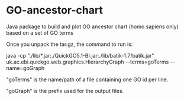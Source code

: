 # GO-ancestor-chart
Java package to build and plot GO ancestor chart (homo sapiens only) based on a set of GO terms

Once you unpack the tar.gz, the command to run is:

java -cp "./lib/*.jar:./QuickGO5.1-BI.jar:./lib/batik-1.7/batik.jar"  uk.ac.ebi.quickgo.web.graphics.HierarchyGraph --terms=goTerms --name=goGraph


"goTerms" is the name/path of a file containing one GO id per line.

"goGraph" is the prefix used for the output files.
